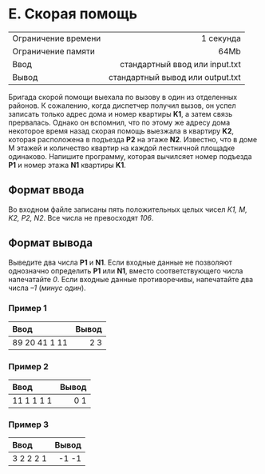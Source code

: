 # E. Скорая помощь
|||
|:---|---:|
|Ограничение времени	|1 секунда|
|Ограничение памяти	|64Mb|
|Ввод	|стандартный ввод или input.txt|
|Вывод	|стандартный вывод или output.txt|

Бригада скорой помощи выехала по вызову в один из отделенных районов. К сожалению, когда диспетчер получил вызов, 
он успел записать только адрес дома и номер квартиры __K1__, а затем связь прервалась. 
Однако он вспомнил, что по этому же адресу дома некоторое время назад скорая помощь выезжала в квартиру __K2__, 
которая расположена в подъезда __P2__ на этаже __N2__. Известно, что в доме M этажей и количество квартир на каждой лестничной площадке одинаково. 
Напишите программу, которая вычилсяет номер подъезда __P1__ и номер этажа __N1__ квартиры __K1__.

## Формат ввода
Во входном файле записаны пять положительных целых чисел _K1, M, K2, P2, N2_. Все числа не превосходят _106_.

## Формат вывода
Выведите два числа __P1__ и __N1__. Если входные данные не позволяют однозначно определить __P1__ или __N1__, вместо соответствующего числа напечатайте _0_. 
Если входные данные противоречивы, напечатайте два числа _–1_ (_минус один_).

### Пример 1
Ввод	|Вывод
:---|---:
89 20 41 1 11|2 3
### Пример 2
Ввод	|Вывод
:---|---:
11 1 1 1 1|0 1
### Пример 3
Ввод	|Вывод
:---|---:
3 2 2 2 1|-1 -1